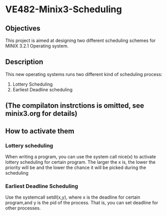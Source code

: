 # VE482-Minix3-Scheduling
## Objectives
This project is aimed at designing two different scheduling schemes for MINIX 3.2.1 Operating system.
## Description
This new operating systems runs two different kind of scheduling process:
1. Lottery Scheduling 
2. Earliest Deadline scheduling
## (The compilaton instrctions is omitted, see minix3.org for details)
## How to activate them
### Lottery scheduling
When writing a program, you can use the system call nice(x) to activate lottery scheduling for certain program. The larger the x is, the lower the priority will be and the lower the chance it will be picked during the scheduling
### Earliest Deadline Scheduling
Use the systemcall setdl(x,y), where x is the deadline for certain program,and y is the pid of the process. That is, you can set deadline for other processes.
